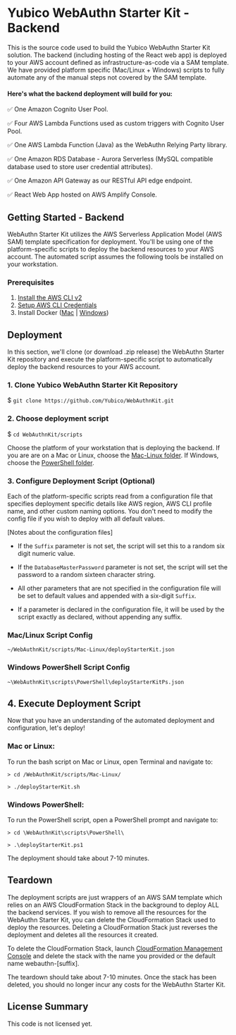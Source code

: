 # Yubico WebAuthn Starter Kit - Backend

This is the source code used to build the Yubico WebAuthn Starter Kit solution. The backend (including hosting of the React web app) is deployed to your AWS account defined as infrastructure-as-code via a SAM template. We have provided platform specific (Mac/Linux + Windows) scripts to fully automate any of the manual steps not covered by the SAM template.  

#### Here's what the backend deployment will build for you: 
✅  One Amazon Cognito User Pool.

✅  Four AWS Lambda Functions used as custom triggers with Cognito User Pool.

✅  One AWS Lambda Function (Java) as the WebAuthn Relying Party library.

✅  One Amazon RDS Database - Aurora Serverless (MySQL compatible database used to store user credential attributes).

✅  One Amazon API Gateway as our RESTful API edge endpoint.

✅  React Web App hosted on AWS Amplify Console.

## Getting Started - Backend
WebAuthn Starter Kit utilizes the AWS Serverless Application Model (AWS SAM) template specification for deployment. You'll be using one of the platform-specific scripts to deploy the backend resources to your AWS account. The automated script assumes the following tools be installed on your workstation.

### Prerequisites
1. [Install the AWS CLI v2](https://docs.aws.amazon.com/cli/latest/userguide/install-cliv2.html)
2. [Setup AWS CLI Credentials](https://github.com/awsdocs/aws-sam-developer-guide/blob/master/doc_source/serverless-getting-started-set-up-credentials.md)
3. Install Docker ([Mac](https://hub.docker.com/editions/community/docker-ce-desktop-mac/) |
[Windows](https://hub.docker.com/editions/community/docker-ce-desktop-windows/))

## Deployment
In this section, we'll clone (or download .zip release) the WebAuthn Starter Kit repository and execute the platform-specific script to automatically deploy the backend resources to your AWS account.

### 1. Clone Yubico WebAuthn Starter Kit Repository

$ `git clone https://github.com/Yubico/WebAuthnKit.git`

### 2. Choose deployment script

$ `cd WebAuthnKit/scripts`
    
Choose the platform of your workstation that is deploying the backend. If you are are on a Mac or Linux, choose the [Mac-Linux folder](https://github.com/Yubico/WebAuthnKit/tree/master/scripts/Mac-Linux). If Windows, choose the [PowerShell folder](https://github.com/Yubico/WebAuthnKit/tree/master/scripts/PowerShell).

### 3. Configure Deployment Script (Optional)
Each of the platform-specific scripts read from a configuration file that specifies deployment specific details like AWS region, AWS CLI profile name, and other custom naming options. You don't need to modify the config file if you wish to deploy with all default values.

[Notes about the configuration files]

- If the `Suffix` parameter is not set, the script will set this to a random six digit numeric value.

- If the `DatabaseMasterPassword` parameter is not set, the script will set the password to a random sixteen character string.

- All other parameters that are not specified in the configuration file will be set to default values and appended with a six-digit `Suffix`.

- If a parameter is declared in the configuration file, it will be used by the  script exactly as declared, without appending any suffix.

### Mac/Linux Script Config
`~/WebAuthnKit/scripts/Mac-Linux/deployStarterKit.json` 

### Windows PowerShell Script Config
`~\WebAuthnKit\scripts\PowerShell\deployStarterKitPs.json`

## 4. Execute Deployment Script 
Now that you have an understanding of the automated deployment and configuration, let's deploy!

### Mac or Linux:
To run the bash script on Mac or Linux, open Terminal and navigate to:

`> cd /WebAuthnKit/scripts/Mac-Linux/`

`> ./deployStarterKit.sh`

### Windows PowerShell:
To run the PowerShell script, open a PowerShell prompt and navigate to:

`> cd \WebAuthnKit\scripts\PowerShell\`

`> .\deployStarterKit.ps1`

The deployment should take about 7-10 minutes.

## Teardown
The deployment scripts are just wrappers of an AWS SAM template which relies on an AWS CloudFormation Stack in the background to deploy ALL the backend services. If you wish to remove all the resources for the WebAuthn Starter Kit, you can delete the CloudFormation Stack used to deploy the resources. Deleting a CloudFormation Stack just reverses the deployment and deletes all the resources it created. 

To delete the CloudFormation Stack, launch [CloudFormation Management Console](https://console.aws.amazon.com/cloudformation/home?region=us-east-1#/stacks?filteringText=&filteringStatus=active&viewNested=true&hideStacks=false) and delete the stack with the name you provided or the default name webauthn-[suffix].

The teardown should take about 7-10 minutes. Once the stack has been deleted, you should no longer incur any costs for the WebAuthn Starter Kit.

## License Summary

This code is not licensed yet.
